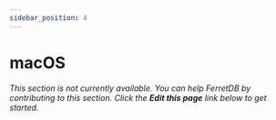 ```yaml
---
sidebar_position: 4
---
```


# macOS

*This section is not currently available. You can help FerretDB by contributing to this section. Click the **Edit this page** link below to get started.*